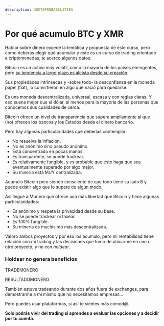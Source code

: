 ```yaml
---
description: QUOTEPROBABILITIES
---
```


# Por qué acumulo BTC y XMR

Hablar sobre dinero excede la temática y propuesta de este curso, pero como deberás elegir qué acumular y este es un curso de trading orientado a criptomonedas, te acerco algunos datos.

Bitcoin es un activo muy volátil, como la mayoría de los países emergentes, pero [su tendencia a largo plazo es alcista desde su creación](https://foro.btcarg.com.ar/t/analisis-btc-en-diciembre-2019-velas-semanales/185).

Sus propiedades intrínsecas y -sobre todo- la desconfianza en la moneda papel (fiat), lo convirtieron en algo que nació para quedarse.

Es una moneda descentralizada, universal, escasa y con reglas claras. Y eso suena mejor que el dólar, al menos para la mayoría de las personas que conocemos sus cualidades de cerca.

Bitcoin ofrece un nivel de transparencia que supera ampliamente al que (no) ofrecen los bancos y los Estados desde el dinero bancario.

Pero hay algunas particularidades que deberías contemplar:

* No resuelva la inflación.
* No es anónimo sino pseudo anónimo.
* Está concentrado en pocas manos.
* Es transparente, se puede trackear.
* Es relativamente fungible, y es probable que esto haga que sea eventualmente superado por algo mejor.
* Su minería está MUY centralizada.

Acumulo Bitcoin pero siendo consciente de que todo tiene su lado B y puede existir algo que lo supere de algún modo.

Así llegué a Monero que ofrece aún más libertad que Bitcoin y tiene algunas particularidades:

* Es anónimo y respeta la privacidad desde su base.
* No se puede trackear ni taxear.
* Es 100% fungible.
* Su minería es muchísimo más descentralizada.

Valoro ambos proyectos y por eso los acumulo, pero mi rentabilidad tiene relación con mi trading y las decisiones que tomo de ubicarme en uno u otro proyecto, y no con _holdear_.

### **Holdear no genera beneficios**

TRADEMONERO

RESULTADOMONERO

También estuve tradeando durante dos años fuera de exchanges, para demostrarme a mí mismo que no necesitamos empresas...

Pero puedes usar plataformas, si así te sientes más comod@.

**Solo podrás vivir del trading si aprendes a evaluar las opciones y a decidir por tu cuenta.**
